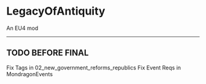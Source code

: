 # LegacyOfAntiquity
An EU4 mod 

-----------------
TODO BEFORE FINAL
-----------------

Fix Tags in 02_new_government_reforms_republics 
Fix Event Reqs in MondragonEvents
